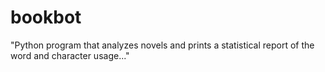 # bookbot
"Python program that analyzes novels and prints a statistical report of the word and character usage..."
